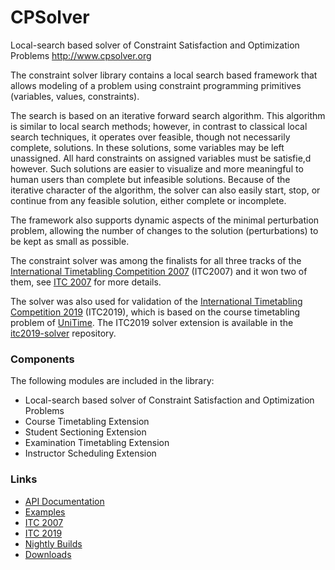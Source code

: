# CPSolver

Local-search based solver of Constraint Satisfaction and Optimization Problems
<http://www.cpsolver.org>

The constraint solver library contains a local search based framework that allows modeling of
a problem using constraint programming primitives (variables, values, constraints).

The search is based on an iterative forward search algorithm. This algorithm is similar to local
search methods; however, in contrast to classical local search techniques, it operates over feasible,
though not necessarily complete, solutions. In these solutions, some variables may be left unassigned.
All hard constraints on assigned variables must be satisfie,d however. Such solutions are easier to
visualize and more meaningful to human users than complete but infeasible solutions. Because of the
iterative character of the algorithm, the solver can also easily start, stop, or continue from any
feasible solution, either complete or incomplete.

The framework also supports dynamic aspects of the minimal perturbation problem, allowing the number
of changes to the solution (perturbations) to be kept as small as possible.

The constraint solver was among the finalists for all three tracks of the [International Timetabling
Competition 2007][itc2007] (ITC2007) and it won two of them, see [ITC 2007][cpsolver-itc2007] for more details.

The solver was also used for validation of the [International Timetabling
Competition 2019][itc2019] (ITC2019), which is based on the course timetabling problem of [UniTime].
The ITC2019 solver extension is available in the [itc2019-solver] repository.

### Components

The following modules are included in the library:
- Local-search based solver of Constraint Satisfaction and Optimization Problems
- Course Timetabling Extension
- Student Sectioning Extension
- Examination Timetabling Extension
- Instructor Scheduling Extension

### Links
- [API Documentation][api]
- [Examples][examples]
- [ITC 2007][cpsolver-itc2007]
- [ITC 2019][itc2019-solver]
- [Nightly Builds][builds]
- [Downloads][downloads]

[UniTime]: https://www.unitime.org
[itc2007]: http://www.cs.qub.ac.uk/itc2007
[itc2019]: https://www.itc2019.org
[cpsolver-itc2007]: https://www.cpsolver.org/itc2007
[api]: https://www.unitime.org/api/cpsolver-1.4
[examples]: https://www.unitime.org/cpsolver_examples.php
[builds]: http://builds.unitime.org/#CPSolver14
[downloads]: https://sourceforge.net/projects/cpsolver/files/cpsolver
[itc2019-solver]: https://github.com/tomas-muller/itc2019-solver
